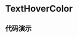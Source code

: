 <script setup>
  import TextHoverColor from './Components/TextHoverColor/index.vue'
</script>

# TextHoverColor

<ContainerBox title="介绍">
<template #desc>
特别的鼠标悬浮文字变色效果
</template>
</ContainerBox>

## 代码演示

<ContainerBox title="基础用法">
<div class="demo-box">
<TextHoverColor />
</div>

<CodeBox>
<template #codes>

```vue
<script setup lang="ts">
import { vTextHoverColor } from "./text-hover-color";
</script>

<template>
  <div class="text-hover-color">
    <span v-text-hover-color>kiyoumi</span>
  </div>
</template>

<style scoped>
.text-hover-color {
  position: relative;
  color: #3498db;
  font-size: 50px;
  cursor: pointer;
  user-select: none;
}
</style>
```

</template>
</CodeBox>

<CodeBox iskey>
<template #codes>

```ts
/**
 * v-text-hover-color
 * 悬浮文字时，文字变色效果及底部线条
 */
import type { Directive } from "vue";

/* 文字悬浮变色 */
const vTextHoverColor: Directive = {
  mounted(el: HTMLElement) {
    //需要给父盒子加相对定位或绝对定位
    const mask = document.createElement("div");
    const line = document.createElement("div");
    mask.innerHTML = el.innerHTML;
    mask.style.cssText = `
      z-index: 9;
      position: absolute;
      top: 0;
      left: 0;
      color: #fff;
      background-color: #000;
      transition: all 0.35s;
      text-shadow: initial;
      -webkit-background-clip: text;
      clip-path: circle(75% at 50% 50%);
    `;
    const line_height = el.offsetHeight / 8;
    line.style.cssText = `
      z-index: 9;
      position: absolute;
      width: 0%;
      height: ${line_height / 16}rem;
      bottom: 0;
      color: transparent;
      background-color: #2980b9;
      transition: all 0.35s;
      left: 50%;
      transform: translate(-50%,5px);
      border-radius: ${line_height / 16}rem;
    `;

    el.appendChild(mask);
    el.appendChild(line);
    el.addEventListener("mouseenter", () => {
      mask.style.clipPath = "circle(0% at 50% 50%)";
      line.style.width = "100%";
    });
    el.addEventListener("mouseleave", () => {
      mask.style.clipPath = "circle(75% at 50% 50%)";
      line.style.width = "0%";
    });
  },
};

export { vTextHoverColor };
```

</template>
</CodeBox>
</ContainerBox>